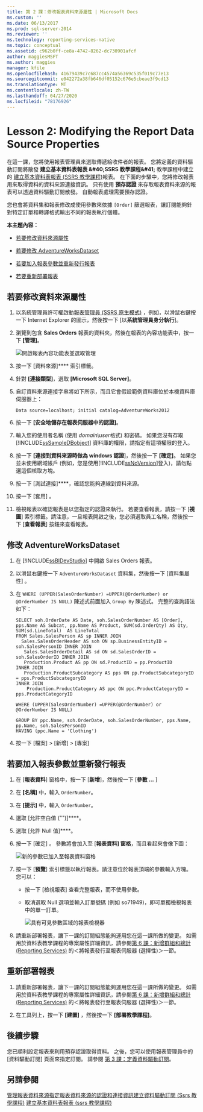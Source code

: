 ```yaml
---
title: 第 2 課：修改報表資料來源屬性 | Microsoft Docs
ms.custom: ''
ms.date: 06/13/2017
ms.prod: sql-server-2014
ms.reviewer: ''
ms.technology: reporting-services-native
ms.topic: conceptual
ms.assetid: c962b0ff-ce8a-4742-8262-dc730901afcf
author: maggiesMSFT
ms.author: maggies
manager: kfile
ms.openlocfilehash: 41679439c7c687cc4574a56369c535f019c77e13
ms.sourcegitcommit: e042272a38fb646df05152c676e5cbeae3f9cd13
ms.translationtype: MT
ms.contentlocale: zh-TW
ms.lasthandoff: 04/27/2020
ms.locfileid: "78176926"
---
```

# <a name="lesson-2-modifying-the-report-data-source-properties"></a>Lesson 2: Modifying the Report Data Source Properties
  在這一課，您將使用報表管理員來選取傳遞給收件者的報表。 您將定義的資料驅動訂閱將散發 **建立基本資料表報表 &amp;#40;SSRS 教學課程&amp;#41;** 教學課程中建立的 [建立基本資料表報表 &#40;SSRS 教學課程&#41;](../reporting-services/create-a-basic-table-report-ssrs-tutorial.md)報表。 在下面的步驟中，您將修改報表用來取得資料的資料來源連接資訊。 只有使用 **預存認證** 來存取報表資料來源的報表可以透過資料驅動訂閱散發。 自動報表處理需要預存認證。

 您也會將資料集和報表修改成使用參數來依據 `[Order]` 篩選報表，讓訂閱能夠針對特定訂單和轉譯格式輸出不同的報表執行個體。

 **本主題內容：**

-   [若要修改資料來源屬性](#bkmk_modify_datasource)

-   [若要修改 AdventureWorksDataset](#bkmk_modify_dataset)

-   [若要加入報表參數並重新發行報表](#bkmk_add_reportparameter)

-   [若要重新部署報表](#bkmk_redeploy)

##  <a name="to-modify-the-data-source-properties"></a><a name="bkmk_modify_datasource"></a>若要修改資料來源屬性

1.  以系統管理員許可權啟動[報表管理員 &#40;SSRS 原生模式&#41;](../../2014/reporting-services/report-manager-ssrs-native-mode.md) ，例如，以滑鼠右鍵按一下 Internet Explorer 的圖示，然後按一下 [以**系統管理員身分執行**]。

2.  瀏覽到包含 **Sales Orders** 報表的資料夾，然後在報表的內容功能表中，按一下 **[管理]**。

     ![開啟報表內容功能表並選取管理](../../2014/tutorials/media/ssrs-tutorial-datadriven-manage-report.gif "開啟報表內容功能表並選取管理")

3.  按一下 [資料來源]**** 索引標籤。

4.  針對 **[連接類型]**，選取 **[Microsoft SQL Server]**。

5.  自訂資料來源連接字串將如下所示，而且它會假設範例資料庫位於本機資料庫伺服器上：

    ```
    Data source=localhost; initial catalog=AdventureWorks2012
    ```

6.  按一下 **[安全地儲存在報表伺服器中的認證]**。

7.  輸入您的使用者名稱 (使用 *domain\user*格式) 和密碼。 如果您沒有存取 [!INCLUDE[ssSampleDBobject](../includes/sssampledbobject-md.md)] 資料庫的權限，請指定有這項權限的登入。

8.  按一下 **[連接到資料來源時做為 windows 認證**]，然後按一下 **[確定]**。 如果您並未使用網域帳戶 (例如，您是使用[!INCLUDE[ssNoVersion](../includes/ssnoversion-md.md)]登入)，請勿點選這個核取方塊。

9. 按一下 [測試連接]****，確認您能夠連線到資料來源。

10. 按一下 [套用]  。

11. 檢視報表以確認報表是以您指定的認證來執行。 若要查看報表，請按一下 [**視圖**] 索引標籤。請注意，一旦報表開啟之後，您必須選取員工名稱，然後按一下 [**查看報表**] 按鈕來查看報表。

##  <a name="to-modify-the-adventureworksdataset"></a><a name="bkmk_modify_dataset"></a>修改 AdventureWorksDataset

1.  在 [!INCLUDE[ssBIDevStudio](../includes/ssbidevstudio-md.md)] 中開啟 Sales Orders 報表。

2.  以滑鼠右鍵按一下 `AdventureWorksDataset` 資料集，然後按一下 [資料集屬性]  。

3.  在 `WHERE (UPPER(SalesOrderNumber) =UPPER(@OrderNumber) or  @OrderNumber IS NULL)` 陳述式前面加入 `Group By` 陳述式。 完整的查詢語法如下：

    ```
    SELECT soh.OrderDate AS Date, soh.SalesOrderNumber AS [Order], pps.Name AS Subcat, pp.Name AS Product, SUM(sd.OrderQty) AS Qty, SUM(sd.LineTotal)  AS LineTotal
    FROM Sales.SalesPerson AS sp INNER JOIN
      Sales.SalesOrderHeader AS soh ON sp.BusinessEntityID = soh.SalesPersonID INNER JOIN
       Sales.SalesOrderDetail AS sd ON sd.SalesOrderID = soh.SalesOrderID INNER JOIN
       Production.Product AS pp ON sd.ProductID = pp.ProductID
    INNER JOIN
       Production.ProductSubcategory AS pps ON pp.ProductSubcategoryID = pps.ProductSubcategoryID 
    INNER JOIN
        Production.ProductCategory AS ppc ON ppc.ProductCategoryID = pps.ProductCategoryID

    WHERE (UPPER(SalesOrderNumber) =UPPER(@OrderNumber) or  @OrderNumber IS NULL)

    GROUP BY ppc.Name, soh.OrderDate, soh.SalesOrderNumber, pps.Name, pp.Name, soh.SalesPersonID
    HAVING (ppc.Name = 'Clothing')
    ```

4.  按一下 [檔案] &gt; [新增] &gt; [專案] 

##  <a name="to-add-a-report-parameter-and-republish-the-report"></a><a name="bkmk_add_reportparameter"></a>若要加入報表參數並重新發行報表

1.  在 [**報表資料**] 窗格中，按一下 [**新增**]，然後按一下 [**參數 ...** ]

2.  在 **[名稱]** 中，輸入 `OrderNumber`。

3.  在 **[提示]** 中，輸入 `OrderNumber`。

4.  選取 [允許空白值 ("")]****。

5.  選取 [允許 Null 值]****。

6.  按一下 [確定]  。 參數將會加入至 [**報表資料] 窗格**，而且看起來會像下圖：

     ![新的參數已加入至報表資料窗格](../../2014/tutorials/media/ssrs-tutorial-datadriven-parameter.gif "新的參數已加入至報表資料窗格")

7.  按一下 [**預覽**] 索引標籤以執行報表。請注意位於報表頂端的參數輸入方塊。 您可以：

    -   按一下 [檢視報表] 查看完整報表，而不使用參數。

    -   取消選取 Null 選項並輸入訂單號碼 (例如 so71949)，即可單獨檢視報表中的單一訂單。

         ![具有可見參數區域的報表檢視器](../../2014/tutorials/media/ssrs-tutorial-datadriven-reportviewer-parameter.gif "具有可見參數區域的報表檢視器")

8.  請重新部署報表，讓下一課的訂閱組態能夠運用您在這一課所做的變更。 如需用於資料表教學課程的專案屬性詳細資訊，請參閱[第 6 課：新增群組和總計 &#40;Reporting Services&#41;](../reporting-services/lesson-6-adding-grouping-and-totals-reporting-services.md) 的＜將報表發行至報表伺服器 (選擇性)＞一節。

##  <a name="to-re-deploy-the-report"></a><a name="bkmk_redeploy"></a>重新部署報表

1.  請重新部署報表，讓下一課的訂閱組態能夠運用您在這一課所做的變更。 如需用於資料表教學課程的專案屬性詳細資訊，請參閱[第 6 課：新增群組和總計 &#40;Reporting Services&#41;](../reporting-services/lesson-6-adding-grouping-and-totals-reporting-services.md) 的＜將報表發行至報表伺服器 (選擇性)＞一節。

2.  在工具列上，按一下 **[建置]** ，然後按一下 **[部署教學課程]**。

## <a name="next-steps"></a>後續步驟
 您已順利設定報表來利用預存認證取得資料。 之後，您可以使用報表管理員中的 [資料驅動訂閱] 頁面來指定訂閱。 請參閱 [第 3 課：定義資料驅動訂閱](../reporting-services/lesson-3-defining-a-data-driven-subscription.md)。

## <a name="see-also"></a>另請參閱
 [管理報表資料來源](report-data/manage-report-data-sources.md)[指定報表資料來源的認證和連接資訊](report-data/specify-credential-and-connection-information-for-report-data-sources.md)[建立資料驅動訂閱 &#40;Ssrs 教學課程&#41;](../reporting-services/create-a-data-driven-subscription-ssrs-tutorial.md) [建立基本資料表報表 &#40;ssrs 教學課程&#41;](../reporting-services/create-a-basic-table-report-ssrs-tutorial.md)


